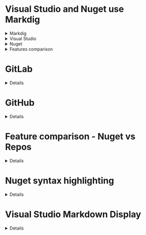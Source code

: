# Visual Studio and Nuget use Markdig

<details>

<summary>Markdig</summary>

[Markdig default pipeline](https://github.com/xoofx/markdig/blob/781d9b536598e0b770c1eabbe58d2ac76b285409/src/Markdig/MarkdownPipelineBuilder.cs#L24)

```csharp
   public MarkdownPipelineBuilder()
   {
       // Add all default parsers
       BlockParsers =
       [
           new ThematicBreakParser(),
           new HeadingBlockParser(),
           new QuoteBlockParser(),
           new ListBlockParser(),

           new HtmlBlockParser(),
           new FencedCodeBlockParser(),
           new IndentedCodeBlockParser(),
           new ParagraphBlockParser(),
       ];

       InlineParsers =
       [
           new HtmlEntityParser(),
           new LinkInlineParser(),
           new EscapeInlineParser(),
           new EmphasisInlineParser(),
           new CodeInlineParser(),
           new AutolinkInlineParser(),
           new LineBreakInlineParser(),
       ];

       Extensions = new OrderedList<IMarkdownExtension>();
   }
```

[Markdig "Use"](https://github.com/xoofx/markdig/blob/781d9b536598e0b770c1eabbe58d2ac76b285409/src/Markdig/MarkdownExtensions.cs#L76)

</details>
<details>

<summary>Visual Studio</summary>

Visual Studio. Uses Markdig.Signed 0.30.0.0

`MarkdownParserProvider`

```csharp
    internal static MarkdownPipeline GetPipeline() => new MarkdownPipelineBuilder()
      .UseAdvancedExtensions()
      .UsePragmaLines()
      .UsePreciseSourceLocation()
      .UseYamlFrontMatter()
      .UseEmojiAndSmiley()
      .UseEmphasisExtras()
      .UseTaskLists()
      .Build();
```

Note that the latest version of Markdig has added UseAlertBlocks to advanced extensions.

```csharp
        public static MarkdownPipelineBuilder UseAdvancedExtensions(this MarkdownPipelineBuilder pipeline)
       {
           return pipeline
               .UseAbbreviations()
               .UseAutoIdentifiers()
               .UseCitations()
               .UseCustomContainers()
               .UseDefinitionLists()
               .UseEmphasisExtras()
               .UseFigures()
               .UseFooters()
               .UseFootnotes()
               .UseGridTables()
               .UseMathematics()
               .UseMediaLinks()
               .UsePipeTables()
               .UseListExtras()
               .UseTaskLists()
               .UseDiagrams()
               .UseAutoLinks()
               .UseGenericAttributes(); // Must be last as it is one parser that is modifying other parsers
       }
```

</details>

<details>

<summary>Nuget</summary>

[ImageDomainValidator](https://github.com/NuGet/NuGetGallery/blob/53fe20adeb6195cb57ddc1d586ba5a3bac5cf3c1/src/NuGetGallery/Services/ImageDomainValidator.cs#L20)
[Nuget Gallery - MarkdownService](https://github.com/NuGet/NuGetGallery/blob/53fe20adeb6195cb57ddc1d586ba5a3bac5cf3c1/src/NuGetGallery/Services/MarkdownService.cs#L212)

```csharp
        private RenderedMarkdownResult GetHtmlFromMarkdownMarkdig(string markdownString, int incrementHeadersBy)
       {
           var output = new RenderedMarkdownResult()
           {
               ImagesRewritten = false,
               Content = "",
               ImageSourceDisallowed = false,
               IsMarkdigMdSyntaxHighlightEnabled = false
           };

           var markdownWithoutComments = HtmlCommentPattern.Replace(markdownString, "");

           var markdownWithImageAlt = ImageTextPattern.Replace(markdownWithoutComments, $"![{AltTextForImage}](");

           var markdownWithoutBom = markdownWithImageAlt.TrimStart('\ufeff');

           var pipeline = new MarkdownPipelineBuilder()
               .UseGridTables()
               .UsePipeTables()
               .UseListExtras()
               .UseTaskLists()
               .UseEmojiAndSmiley()
               .UseAutoLinks()
               .UseAlertBlocks()
               .UseReferralLinks("noopener noreferrer nofollow")
               .UseAutoIdentifiers(AutoIdentifierOptions.GitHub)
               .UseEmphasisExtras(EmphasisExtraOptions.Strikethrough)
               .DisableHtml() //block inline html
               .UseBootstrap()
               .Build();

           using (var htmlWriter = new StringWriter())
           {
               var renderer = new HtmlRenderer(htmlWriter);
               pipeline.Setup(renderer);

               var document = Markdown.Parse(markdownWithoutBom, pipeline);

               foreach (var node in document.Descendants())
               {
                   if (node is Markdig.Syntax.Block)
                   {
                       // Demote heading tags so they don't overpower expander headings.
                       if (node is HeadingBlock heading)
                       {
                           heading.Level = Math.Min(heading.Level + incrementHeadersBy, 6);
                       }
                   }
                   else if (node is Markdig.Syntax.Inlines.Inline)
                   {
                       if (node is LinkInline linkInline)
                       {
                           if (linkInline.IsImage)
                           {
                               if (_features.IsImageAllowlistEnabled())
                               {
                                   if (!_imageDomainValidator.TryPrepareImageUrlForRendering(linkInline.Url, out string readyUriString))
                                   {
                                       linkInline.Url = string.Empty;
                                       output.ImageSourceDisallowed = true;
                                   }
                                   else
                                   {
                                       output.ImagesRewritten = output.ImagesRewritten || (linkInline.Url != readyUriString);
                                       linkInline.Url = readyUriString;
                                   }
                               }
                               else
                               {
                                   if (!PackageHelper.TryPrepareUrlForRendering(linkInline.Url, out string readyUriString, rewriteAllHttp: true))
                                   {
                                       linkInline.Url = string.Empty;
                                   }
                                   else
                                   {
                                       output.ImagesRewritten = output.ImagesRewritten || (linkInline.Url != readyUriString);
                                       linkInline.Url = readyUriString;
                                   }
                               }
                           }
                           else
                           {
                               // Allow only http or https links in markdown. Transform link to https for known domains.
                               if (!PackageHelper.TryPrepareUrlForRendering(linkInline.Url, out string readyUriString))
                               {
                                   if (linkInline.Url != null && !linkInline.Url.StartsWith("#")) //allow internal section links
                                   {
                                       linkInline.Url = string.Empty;
                                   }
                               }
                               else
                               {
                                   linkInline.Url = readyUriString;
                               }
                           }
                       }
                   }
               }

               renderer.Render(document);
               output.Content = htmlWriter.ToString().Trim();
               output.IsMarkdigMdSyntaxHighlightEnabled = _features.IsMarkdigMdSyntaxHighlightEnabled();
               output.Content = SanitizeText(output.Content);

               return output;
           }
       }
```

</details>

<details>

<summary>Features comparison</summary>

[Nuget Supported Markdown features](https://learn.microsoft.com/en-us/nuget/nuget-org/package-readme-on-nuget-org#supported-markdown-features)

|                       | Visual studio | Nuget Gallery |
| --------------------- | ------------- | ------------- |
| UseAdvancedExtensions | Yes           |               |
| UsePragmaLines        | Yes           |               |
| UseYamlFrontMatter    | Yes           |               |
| UseEmojiAndSmiley     | Yes           | Yes           |
| UseEmphasisExtras     | Yes           | Strikethrough |
| UseTaskLists          | Yes           | Yes           |
| UseGridTables         | advanced      | Yes           |
| UsePipeTables         | advanced      | Yes           |
| UseListExtras         | advanced      | Yes           |
| UseAutoLinks          | advanced      | Yes           |
| UseAlertBlocks        |               | Yes           |
| UseReferralLinks      |               | Yes           |
| UseAutoIdentifiers    | advanced      | Yes           |
| UseBootstrap          |               | Yes           |
| DisableHtml           |               | Yes           |

</details>

# GitLab

<details>

[GitLab markdown](https://docs.gitlab.com/user/markdown/)

```
GitLab Flavored Markdown consists of the following:

Core Markdown features, based on the CommonMark specification.
Extensions from GitHub Flavored Markdown.
Extensions made specifically for GitLab.
```

GitLab exclusive

[Multiline block quotes](https://docs.gitlab.com/user/markdown/#multiline-blockquote)

[Description lists](https://docs.gitlab.com/user/markdown/#description-lists) [html](https://developer.mozilla.org/en-US/docs/Web/HTML/Reference/Elements/dl)

[Front matter](https://docs.gitlab.com/user/markdown/#front-matter)

[Inline diff](https://docs.gitlab.com/user/markdown/#inline-diff)

[Table of contents](https://docs.gitlab.com/user/markdown/#table-of-contents)

[Includes](https://docs.gitlab.com/user/markdown/#includes)

[GitLab pipeline and parsing](https://gitlab.com/gitlab-org/gitlab/-/blob/master/doc/development/gitlab_flavored_markdown/banzai_pipeline_and_parsing.md)

```
Parsing and rendering GitLab Flavored Markdown into HTML involves different components:

Banzai pipeline and it's various filters
Markdown parser

The backend does all the processing for GLFM to HTML. This provides several benefits:

Security: We run robust sanitization which removes unknown tags, classes and ids.
References: Our reference syntax requires access to the database to resolve issues, etc, as well as redacting references in which the user has no access.
Consistency: We want to provide users with a consistent experience, which includes full support of the GLFM syntax and styling. Having a single place where the processing is done allows us to provide that.
Caching: We cache the HTML in our database when possible, such as for issue or MR descriptions, or comments.
Quick actions: We use a specialized pipeline to process quick actions, so that we can better detect them in Markdown text.

The frontend handles certain aspects when displaying:

Math blocks
Mermaid blocks
Enforcing certain limits, such as excessive number of math or mermaid blocks.


The Banzai pipeline
Named after the surf reef break in Hawaii, the Banzai pipeline consists of various filters (lib/banzai/filters) where Markdown and HTML is transformed in each one, in a pipeline fashion. Various pipelines (lib/banzai/pipeline) are defined, each with a different sequence of filters, such as AsciiDocPipeline, EmailPipeline.
The html-pipeline gem implements the pipeline/filter mechanism.
The primary pipeline is the FullPipeline, which is a combination of the PlainMarkdownPipeline and the GfmPipeline.

PlainMarkdownPipeline

This pipeline contains the filters for transforming raw Markdown into HTML, handled primarily by the Filter::MarkdownFilter.

Filter::MarkdownFilter

This filter interfaces with the actual Markdown parser. The parser uses our gitlab-glfm-markdown Ruby gem that uses the comrak Rust crate.
Text is passed into this filter, and by calling the specified parser engine, generates the corresponding basic HTML.

GfmPipeline

This pipeline contains all the filters that perform the additional transformations on raw HTML into what we consider rendered GLFM.
A Nokogiri document gets passed into each of these filters, and they perform the various transformations.
For example, EmojiFitler, CommitTrailersFilter, or SanitizationFilter.
Anything that can't be handled by the initial Markdown parsing gets handled by these filters.
Of specific note is the SanitizationFilter. This is critical for providing safe HTML from possibly malicious input.

PostProcessPipeline

The output from the FullPipeline gets cached in the database. However references have already been resolved. Based on
a users' permissions, they may not be able to see those references. PostProcessPipeline is responsible for redacting any
confidential information based on user permissions. These changes are never cached, as they need to get recomputed each time
they are displayed.
```

[Banzai pipelines](https://gitlab.com/gitlab-org/gitlab/-/tree/master/lib/banzai/pipeline)

[Banzai filters](https://gitlab.com/gitlab-org/gitlab/-/tree/master/lib/banzai/filter)

</details>

# GitHub

<details>

[Github flavoured markdown](https://github.github.com/gfm/) (does not mention emojis....)

Github also uses comrak, via https://github.com/gjtorikian/commonmarker. ( The first can require)[https://github.com/github/markup/blob/master/lib/github/markup/markdown.rb]

> It also includes extensions to the CommonMark spec as documented in the GitHub Flavored Markdown spec, such as support for tables, strikethroughs, and autolinking.

The GitHub pipeline is not open source - from the [readme](https://github.com/github/markup)

> only the first step is covered by this gem

> 2. The HTML is sanitized....
> 3. Syntax highlighting is performed on code blocks....
> 4. The HTML is passed through other filters that add special sauce, such as emoji, task lists, named anchors, CDN caching for images, and autolinking.

GitHub also has https://github.com/github/cmark-gfm available to use, [used by](https://github.com/github/jekyll-commonmark-ghpages). It is not the same as the rendering pipeline used by GitHub.com.

```
cmark-gfm is an extended version of the C reference implementation of CommonMark, a rationalized version of Markdown syntax with a spec. This repository adds GitHub Flavored Markdown extensions to the upstream implementation, as defined in the spec.
```

</details>

# Feature comparison - Nuget vs Repos

<details>

|                   | Nuget        | GitHub                    | GitLab                                                                 |
| ----------------- | ------------ | ------------------------- | ---------------------------------------------------------------------- |
| Tables            | Both types   | [Pipe][github-tables]     | [Pipe](https://docs.gitlab.com/user/markdown/#tables)                  |
| Emoji smiley      | Yes          | [link][github-emoji]      | [link](https://docs.gitlab.com/user/markdown/#emoji)                   |
| Autolinks         | Yes          | [link][github-als]        | [link](https://docs.gitlab.com/user/markdown/#url-auto-linking)        |
| Linkable headings | Yes          | [link][github-hls]        | [link](https://docs.gitlab.com/user/markdown/#heading-ids-and-links)   |
| Strikethrough     | Yes          | [link][github-strk]       | [link](https://docs.gitlab.com/user/markdown/#emphasis)                |
| Color chips       |              | [link][github-colorchips] | [link](https://docs.gitlab.com/user/markdown/#colors)                  |
| Alerts            | Yes          | [link][github-alerts]     | [link](https://docs.gitlab.com/user/markdown/#alerts)                  |
| Footnotes         |              | [link][github-footnotes]  | [link](https://docs.gitlab.com/user/markdown/#footnotes)               |
| Maths             |              | [link][github-maths]      | [link](https://docs.gitlab.com/user/markdown/#math-equations)          |
| Diagrams          |              | [link][github-diagrams]   | [link](https://docs.gitlab.com/user/markdown/#diagrams-and-flowcharts) |
| Embedded          |              | [link?][github-files]     | [audio][gitlab-audio] [video][gitlab-video]                            |
| Task lists        | Yes          | [link][github-tasklists]  | [link](https://docs.gitlab.com/user/markdown/#task-lists)              |
| Syntax highlight  | highlight.js | [link][github-sh]         | [link](https://docs.gitlab.com/user/markdown/#syntax-highlighting)     |
| Repo reference    |              | [link][github-reporefs]   | [refs][gitlab-reporefs] [placeholders][gitlab-phs]                     |

</details>

# Nuget syntax highlighting

<details>

NuGet.org uses [highlight.js](https://highlightjs.org/) for syntax highlighting of code blocks in README files.

You can see this in many places in https://github.com/NuGet/NuGetGallery, for example.

[View Helpers](https://github.com/NuGet/NuGetGallery/blob/53fe20adeb6195cb57ddc1d586ba5a3bac5cf3c1/src/NuGetGallery/App_Code/ViewHelpers.cshtml#L756)

[DisplayPackage.cshtml](https://github.com/NuGet/NuGetGallery/blob/53fe20adeb6195cb57ddc1d586ba5a3bac5cf3c1/src/NuGetGallery/Views/Packages/DisplayPackage.cshtml#L1637)

```cshtml
    @if (Model.IsMarkdigMdSyntaxHighlightEnabled)
    {
        @ViewHelpers.IncludeSyntaxHighlightScript();

        <script nonce="@Html.GetCSPNonce()">
        document.addEventListener('DOMContentLoaded', (event) => {
            document.querySelectorAll('pre code').forEach((el) => {
                hljs.highlightElement(el);
            });
        });
        </script>
    }
```

or
[syntaxhighlight.js](https://github.com/NuGet/NuGetGallery/blob/main/src/NuGetGallery/Scripts/gallery/syntaxhighlight.js#L1)

```js
    function syntaxHighlight() {
        document.querySelectorAll('pre code').forEach((el) => {
            hljs.highlightElement(el);
        });
    }
}
```

usage

[Manage.cshtml](https://github.com/NuGet/NuGetGallery/blob/53fe20adeb6195cb57ddc1d586ba5a3bac5cf3c1/src/NuGetGallery/Views/Packages/Manage.cshtml#L157)

```
    @if (Model.IsMarkdigMdSyntaxHighlightEnabled)
    {
        @ViewHelpers.IncludeSyntaxHighlightScript();
    }

    @ViewHelpers.SectionsScript(this)
    @Scripts.Render("~/Scripts/gallery/syntaxhighlight.min.js")

```

</details>

# Visual Studio Markdown Display

<details>

Is provided by

C:\Program Files\Microsoft Visual Studio\2022\Community\Common7\IDE\CommonExtensions\Microsoft\Markdown\Microsoft.VisualStudio.Markdown.Platform.dll
C:\Program Files\Microsoft Visual Studio\2022\Community\Common7\IDE\CommonExtensions\Microsoft\Markdown\Microsoft.VisualStudio.Markdown.Core.dll

A markdown preview is available in a PreviewMargin when a markdown file is open and the Preview button in the MarkdownToolBarMargin is toggled.
It uses `ITextBuffer.PostChanged` event to markdig Parse `ITextSnapshot.GetText()`;
A markdown preview is also shown from the Nuget Package Manager when a package with a readme is selected.

For Nuget the PackageReadmeControl uses the PreviewBuilder and IMarkdownPreview.

```chsarp
        public bool Initialize(IEditorOptionsFactoryService options)
        {
            if (options is null)
            {
                return false;
            }
            if (_markdownPreview is null)
            {
                // This class is marked as obsolete because the api hasn't been finalized, however we want to use IMarkdownPreview to maintain a centralized way of rendering markdown into html.
#pragma warning disable CS0618 // Type or member is obsolete
                var previewBuilder = new PreviewBuilder();
#pragma warning restore CS0618 // Type or member is obsolete
                previewBuilder.EditorOptions = options.GlobalOptions;
                _markdownPreview = previewBuilder.Build();
                descriptionMarkdownPreview.Content = _markdownPreview?.VisualElement;
            }
            return true;
        }

        private async Task UpdateMarkdownAsync(string markdown, CancellationToken token)
        {
            UpdateBusy(true);
            if (_markdownPreview is not null)
            {
                await TaskScheduler.Default;
                var success = await _markdownPreview.UpdateContentAsync(markdown, ScrollHint.None).PostOnFailureAsync(nameof(PackageReadmeControl));
                await NuGetUIThreadHelper.JoinableTaskFactory.SwitchToMainThreadAsync(token);
                if (!success)
                {
                    ReadmeViewModel.ErrorWithReadme = true;
                    ReadmeViewModel.ReadmeMarkdown = string.Empty;
                }
            }
            UpdateBusy(false);
        }
```

The Markdig MarkdownPipeline shown at the top of this readdme is used and is rendered to HTML.
The WebView2 control displays a "template" html page that is passed the rendered HTML and also one of two css files based upon the darkness of the visual studio theme.
The template and other files are in C:\Program Files\Microsoft Visual Studio\2022\{version}\Common7\IDE\CommonExtensions\Microsoft\Markdown\Preview\Dependencies.
The template is daytona-md-template.html and the css files are highlight.css or daytona-highlight-dark.css.
**Visual studio currently does not use syntax highlighting.** It is possible, as follows:

I use [highlightjs](https://github.com/highlightjs/highlight.js) ( as used by Nuget ) by
a. Download and add highlight.min.js to the Dependencies folder ( run Notepad as administrator to save there )
b. Choose highlightjs theme css files for light and dark and insert them into highlight.css or daytona-highlight-dark.css.
https://github.com/highlightjs/highlight.js/blob/main/src/styles/github.css
https://github.com/highlightjs/highlight.js/blob/main/src/styles/github-dark.css
https://github.com/highlightjs/highlight.js/blob/main/src/styles/github-dark-dimmed.css

available on cdn - e.g https://cdn.jsdelivr.net/npm/highlight.js@11.9.0/styles/github.min.css
c. Add highlight.min.js with a script tag.
d. Apply highlightjs when the `<div id="___markdown-content___">` has its innerHTML set. A MutationObserver could have been used but I patched the property instead.

```html
<!DOCTYPE html>
<html>
  <head>
    <script
      src="http://scriptedhost.vs/plugin.js"
      type="text/javascript"
    ></script>
    <meta http-equiv="X-UA-Compatible" content="IE=Edge" />
    <meta charset="utf-8" />
    <link rel="stylesheet" href=" " id="CSSTheme" />
    <link rel="stylesheet" href=" " id="FontSize" />
    <script
      type="text/javascript"
      src="./DOMPurify/purify.min.js"
      id="DomPurifyTag"
    ></script>
    <script
      type="text/javascript"
      src="./daytonaHtmlContextMenu.js"
      id="HTMLContextMenuScript"
    ></script>
    <script type="text/javascript" src="./highlight.min.js"></script>
    <script>
      (() => {
        const desc = Object.getOwnPropertyDescriptor(
          Element.prototype,
          "innerHTML"
        );

        let isHighlighting = false;

        Object.defineProperty(Element.prototype, "innerHTML", {
          set(value) {
            desc.set.call(this, value);

            if (!isHighlighting && typeof hljs !== "undefined") {
              try {
                isHighlighting = true;
                document.querySelectorAll("pre code").forEach((el) => {
                  hljs.highlightElement(el);
                });
              } finally {
                isHighlighting = false;
              }
            }
          },
          get() {
            return desc.get.call(this);
          },
        });
      })();
    </script>
    <style>
      html,
      body {
      }
    </style>
    <title>Markdown Preview</title>
    <meta http-equiv="cache-control" content="no-cache" />
  </head>
  <body>
    <div id="___markdown-content___"></div>
  </body>
</html>
```

</details>

[github-emoji]: https://docs.github.com/en/get-started/writing-on-github/getting-started-with-writing-and-formatting-on-github/basic-writing-and-formatting-syntax#using-emojis
[github-colorchips]: https://docs.github.com/en/get-started/writing-on-github/getting-started-with-writing-and-formatting-on-github/basic-writing-and-formatting-syntax#supported-color-models
[github-maths]: https://docs.github.com/en/get-started/writing-on-github/working-with-advanced-formatting/writing-mathematical-expressions
[github-diagrams]: https://docs.github.com/en/get-started/writing-on-github/working-with-advanced-formatting/creating-diagrams
[github-footnotes]: https://docs.github.com/en/get-started/writing-on-github/getting-started-with-writing-and-formatting-on-github/basic-writing-and-formatting-syntax#footnotes
[github-alerts]: https://docs.github.com/en/get-started/writing-on-github/getting-started-with-writing-and-formatting-on-github/basic-writing-and-formatting-syntax#alerts
[github-tables]: https://github.github.com/gfm/#tables-extension-
[github-files]: https://docs.github.com/en/get-started/writing-on-github/working-with-advanced-formatting/attaching-files
[github-tasklists]: https://github.github.com/gfm/#task-list-items-extension-
[github-sh]: https://docs.github.com/en/get-started/writing-on-github/working-with-advanced-formatting/creating-and-highlighting-code-blocks#syntax-highlighting
[github-als]: https://github.github.com/gfm/#autolinks-extension-
[github-strk]: https://github.github.com/gfm/#strikethrough-extension-
[github-hls]: https://docs.github.com/en/get-started/writing-on-github/getting-started-with-writing-and-formatting-on-github/basic-writing-and-formatting-syntax#section-links
[github-reporefs]: https://docs.github.com/en/get-started/writing-on-github/working-with-advanced-formatting/autolinked-references-and-urls
[gitlab-audio]: https://docs.gitlab.com/user/markdown/#audio
[gitlab-video]: https://docs.gitlab.com/user/markdown/#videos
[gitlab-reporefs]: https://docs.gitlab.com/user/markdown/#gitlab-specific-references
[gitlab-phs]: https://docs.gitlab.com/user/markdown/#placeholders

